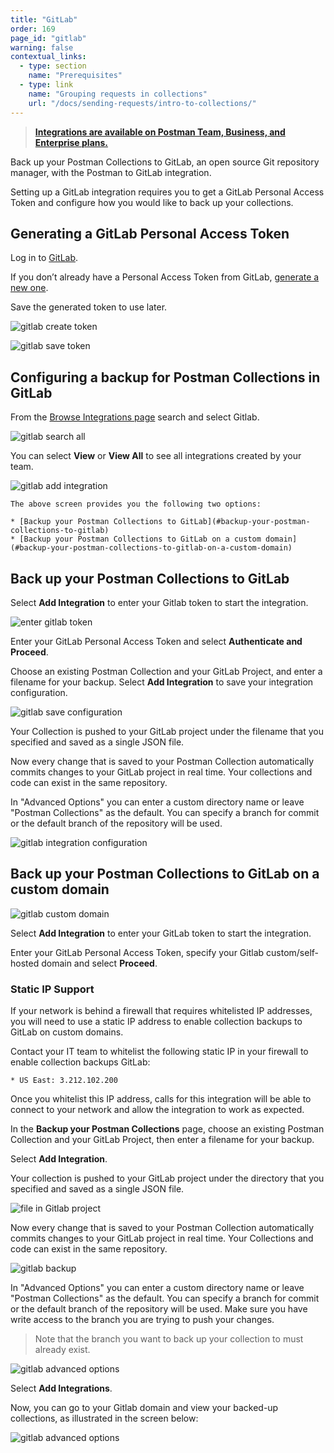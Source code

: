 ```yaml
---
title: "GitLab"
order: 169
page_id: "gitlab"
warning: false
contextual_links:
  - type: section
    name: "Prerequisites"
  - type: link
    name: "Grouping requests in collections"
    url: "/docs/sending-requests/intro-to-collections/"
---
```


> __[Integrations are available on Postman Team, Business, and Enterprise plans.](https://www.postman.com/pricing)__

Back up your Postman Collections to GitLab, an open source Git repository manager, with the Postman to GitLab integration.

Setting up a GitLab integration requires you to get a GitLab Personal Access Token and configure how you would like to back up your collections.

## Generating a GitLab Personal Access Token

Log in to [GitLab](https://gitlab.com/).

If you don’t already have a Personal Access Token from GitLab, [generate a new one](https://gitlab.com/profile/personal_access_tokens).  

Save the generated token to use later.

![gitlab create token](https://assets.postman.com/postman-docs/gitlab-create-token.jpg)

![gitlab save token](https://assets.postman.com/postman-docs/gitlab-save-token.jpg)

## Configuring a backup for Postman Collections in GitLab

From the [Browse Integrations page](https://go.postman.co/integrations/browse?category=all) search and select Gitlab.

![gitlab search all](https://assets.postman.com/postman-docs/gitlab-search-all-bb.jpg)

You can select **View** or **View All** to see all integrations created by your team.

![gitlab add integration](https://assets.postman.com/postman-docs/gitlab-add-integration.jpg)

    The above screen provides you the following two options:

    * [Backup your Postman Collections to GitLab](#backup-your-postman-collections-to-gitlab)
    * [Backup your Postman Collections to GitLab on a custom domain](#backup-your-postman-collections-to-gitlab-on-a-custom-domain)

## Back up your Postman Collections to GitLab

Select **Add Integration** to enter your Gitlab token to start the integration.

![enter gitlab token](https://assets.postman.com/postman-docs/gitlab-backup-collection-authenticate.jpg)

Enter your GitLab Personal Access Token and select **Authenticate and Proceed**.

Choose an existing Postman Collection and your GitLab Project, and enter a filename for your backup. Select **Add Integration** to save your integration configuration.

![gitlab save configuration](https://assets.postman.com/postman-docs/gitlab-backup-collection-authenticate.jpg)

Your Collection is pushed to your GitLab project under the filename that you specified and saved as a single JSON file.

  Now every change that is saved to your Postman Collection automatically commits changes to your GitLab project in real time. Your collections and code can exist in the same repository.

  In "Advanced Options" you can enter a custom directory name or leave "Postman Collections" as the default. You can specify a branch for commit or the default branch of the repository will be used.

  ![gitlab integration configuration](https://assets.postman.com/postman-docs/gitlab-backup-collection-configuration.jpg)

## Back up your Postman Collections to GitLab on a custom domain

![gitlab custom domain](https://assets.postman.com/postman-docs/gitlab-backup-custom-domain.jpg)

Select **Add Integration** to enter your GitLab token to start the integration.

Enter your GitLab Personal Access Token, specify your Gitlab custom/self-hosted domain and select **Proceed**.

### Static IP Support

  If your network is behind a firewall that requires whitelisted IP addresses, you will need to use a static IP address to enable collection backups to GitLab on custom domains.

  Contact your IT team to whitelist the following static IP in your firewall to enable collection backups GitLab:

    * US East: 3.212.102.200

  Once you whitelist this IP address, calls for this integration will be able to connect to your network and allow the integration to work as expected.

In the **Backup your Postman Collections** page, choose an existing Postman Collection and your GitLab Project, then enter a filename for your backup.

Select **Add Integration**.

Your collection is pushed to your GitLab project under the directory that you specified and saved as a single JSON file.

![file in Gitlab project](https://assets.postman.com/postman-docs/Gitlab_CustomDomain_Collection1_gray3.jpg)

Now every change that is saved to your Postman Collection automatically commits changes to your GitLab project in real time. Your Collections and code can exist in the same repository.

![gitlab backup](https://assets.postman.com/postman-docs/WS-integrations-gitlab-backupPostToken2_gray2.jpg)

In "Advanced Options" you can enter a custom directory name or leave "Postman Collections" as the default. You can specify a branch for commit or the default branch of the repository will be used. Make sure you have write access to the branch you are trying to push your changes.

> Note that the branch you want to back up your collection to must already exist.

![gitlab advanced options](https://assets.postman.com/postman-docs/integrations-gitlab-advOptions1_gray2.jpg)

Select **Add Integrations**.

Now, you can go to your Gitlab domain and view your backed-up collections, as illustrated in the screen below:

![gitlab advanced options](https://assets.postman.com/postman-docs/Gitlab_repo1_gray2.jpg)
